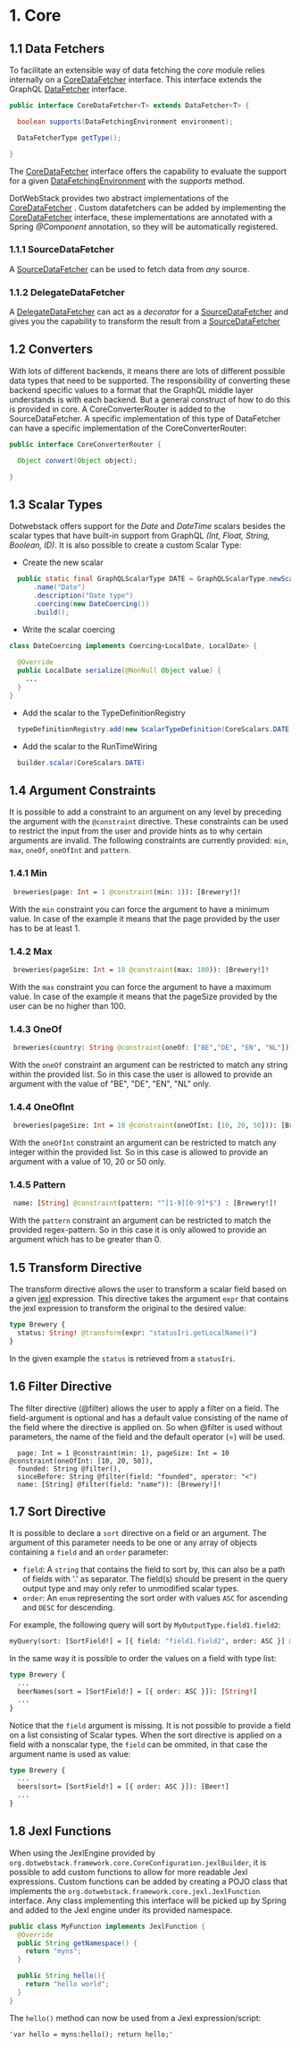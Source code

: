 # 1. Core

## 1.1 Data Fetchers
To facilitate an extensible way of data fetching the *core* module relies internally on a [CoreDataFetcher](https://github.com/dotwebstack/dotwebstack-framework/blob/v0.2/core/src/main/java/org/dotwebstack/framework/core/datafetchers/CoreDataFetcher.java) interface.
This interface extends the GraphQL [DataFetcher](https://github.com/graphql-java/graphql-java/blob/master/src/main/java/graphql/schema/DataFetcher.java) interface.

```java
public interface CoreDataFetcher<T> extends DataFetcher<T> {

  boolean supports(DataFetchingEnvironment environment);

  DataFetcherType getType();

}
```

The [CoreDataFetcher](https://github.com/dotwebstack/dotwebstack-framework/blob/v0.2/core/src/main/java/org/dotwebstack/framework/core/datafetchers/CoreDataFetcher.java) interface offers the capability to evaluate the support for a given [DataFetchingEnvironment](https://github.com/graphql-java/graphql-java/blob/master/src/main/java/graphql/schema/DataFetchingEnvironment.java) with the *supports* method.

DotWebStack provides two abstract implementations of the [CoreDataFetcher](https://github.com/dotwebstack/dotwebstack-framework/blob/v0.2/core/src/main/java/org/dotwebstack/framework/core/datafetchers/CoreDataFetcher.java) . Custom datafetchers can be added by implementing the [CoreDataFetcher](https://github.com/dotwebstack/dotwebstack-framework/blob/v0.2/core/src/main/java/org/dotwebstack/framework/core/datafetchers/CoreDataFetcher.java) 
interface, these implementations are annotated with a Spring *@Component* annotation, so they will be automatically 
registered.

### 1.1.1 SourceDataFetcher

A [SourceDataFetcher](https://github.com/dotwebstack/dotwebstack-framework/blob/v0.2/core/src/main/java/org/dotwebstack/framework/core/datafetchers/SourceDataFetcher.java) can be used to fetch data from *any* source.


### 1.1.2 DelegateDataFetcher

A [DelegateDataFetcher](https://github.com/dotwebstack/dotwebstack-framework/blob/v0.2/core/src/main/java/org/dotwebstack/framework/core/datafetchers/DelegateDataFetcher.java) can act as a *decorator* for a [SourceDataFetcher](https://github.com/dotwebstack/dotwebstack-framework/blob/v0.2/core/src/main/java/org/dotwebstack/framework/core/datafetchers/SourceDataFetcher.java) and gives you the capability to transform the result from a [SourceDataFetcher](https://github.com/dotwebstack/dotwebstack-framework/blob/v0.2/core/src/main/java/org/dotwebstack/framework/core/datafetchers/SourceDataFetcher.java)

## 1.2 Converters
With lots of different backends, it means there are lots of different possible data types that need to be supported. The
responsibility of converting these backend specific values to a format that the GraphQL middle layer understands is 
with each backend. But a general construct of how to do this is provided in core. A CoreConverterRouter is added to the
SourceDataFetcher. A specific implementation of this type of DataFetcher can have a specific implementation of 
the CoreConverterRouter:  

```java
public interface CoreConverterRouter {

  Object convert(Object object);

}
```

## 1.3 Scalar Types
Dotwebstack offers support for the *Date* and *DateTime* scalars besides the scalar types that have built-in support 
from GraphQL *(Int, Float, String, Boolean, ID)*. It is also possible to create a custom Scalar Type:

- Create the new scalar
```java
  public static final GraphQLScalarType DATE = GraphQLScalarType.newScalar()
      .name("Date")
      .description("Date type")
      .coercing(new DateCoercing())
      .build();
```

- Write the scalar coercing 
```java
class DateCoercing implements Coercing<LocalDate, LocalDate> {
  
  @Override
  public LocalDate serialize(@NonNull Object value) {
    ...
  }
}
```

- Add the scalar to the TypeDefinitionRegistry
```java
  typeDefinitionRegistry.add(new ScalarTypeDefinition(CoreScalars.DATE.getName()));
```

- Add the scalar to the RunTimeWiring
```java
  builder.scalar(CoreScalars.DATE)
```

## 1.4 Argument Constraints

It is possible to add a constraint to an argument on any level by preceding the argument with the `@constraint` directive. 
These constraints can be used to restrict the input from the user and provide hints as to why certain arguments 
are invalid. The following constraints are currently provided: `min`, `max`, `oneOf`, `oneOfInt` and `pattern`. 

### 1.4.1 Min

```graphql
 breweries(page: Int = 1 @constraint(min: 1)): [Brewery!]!
```

With the `min` constraint you can force the argument to have a minimum value. In case of the example
it means that the page provided by the user has to be at least 1. 

### 1.4.2 Max

```graphql
 breweries(pageSize: Int = 10 @constraint(max: 100)): [Brewery!]!
```

With the `max` constraint you can force the argument to have a maximum value. In case of the example
it means that the pageSize provided by the user can be no higher than 100. 

### 1.4.3 OneOf

```graphql
 breweries(country: String @constraint(oneOf: ["BE","DE", "EN", "NL"])): [Brewery!]!
```

With the `oneOf` constraint an argument can be restricted to match any string within the provided list. So in this case
the user is allowed to provide an argument with the value of "BE", "DE", "EN", "NL" only. 

### 1.4.4 OneOfInt

```graphql
 breweries(pageSize: Int = 10 @constraint(oneOfInt: [10, 20, 50])): [Brewery!]!
```

With the `oneOfInt` constraint an argument can be restricted to match any integer within the provided list. So in this 
case is allowed to provide an argument with a value of 10, 20 or 50 only. 

### 1.4.5 Pattern

```graphql
 name: [String] @constraint(pattern: "^[1-9][0-9]*$") : [Brewery!]!
```

With the `pattern` constraint an argument can be restricted to match the provided regex-pattern. So in this case it is only allowed 
to provide an argument which has to be greater than 0. 

## 1.5 Transform Directive
The transform directive allows the user to transform a scalar field based on a given 
[jexl](http://commons.apache.org/proper/commons-jexl/) expression. This directive takes the 
argument `expr` that contains the jexl expression to transform the original to the desired value:

```graphql
type Brewery {
  status: String! @transform(expr: "statusIri.getLocalName()")
}
```

In the given example the `status` is retrieved from a `statusIri`.  

## 1.6 Filter Directive
The filter directive (@filter) allows the user to apply a filter on a field. The field-argument is optional and has a default value consisting of the name of the field where the directive is applied on. So when @filter is used without parameters, the name of the field and the default operator (=) will be used.  

```schema.graphqls
  page: Int = 1 @constraint(min: 1), pageSize: Int = 10 @constraint(oneOfInt: [10, 20, 50]),
  founded: String @filter(),
  sinceBefore: String @filter(field: "founded", operator: "<")
  name: [String] @filter(field: "name")): [Brewery!]!
```

## 1.7 Sort Directive
It is possible to declare a `sort` directive on a field or an argument. The argument of this parameter needs to 
be one or any array of objects containing a `field` and an `order` parameter:
* `field`: A `string` that contains the field to sort by, this can also be a path of fields with '.' as separator. The field(s)
should be present in the query output type and may only refer to unmodified scalar types.
* `order`: An `enum` representing the sort order with values `ASC` for ascending and `DESC` for descending.

For example, the following query will sort by `MyOutputType.field1.field2`:
```graphql
myQuery(sort: [SortField!] = [{ field: "field1.field2", order: ASC }] @sort):[MyOutputType!]
```

In the same way it is possible to order the values on a field with type list:
```graphql
type Brewery {
  ...
  beerNames(sort = [SortField!] = [{ order: ASC }]): [String!]
  ...
}
```

Notice that the `field` argument is missing. It is not possible to provide a field on a list consisting of Scalar types.
When the sort directive is applied on a field with a nonscalar type, the `field` can be ommited, in that case the argument
name is used as value: 

```graphql
type Brewery {
  ...
  beers(sort= [SortField!] = [{ order: ASC }]): [Beer!]
  ...
}
```

## 1.8 Jexl Functions
When using the JexlEngine provided by `org.dotwebstack.framework.core.CoreConfiguration.jexlBuilder`, it is possible to add custom functions to allow for more readable Jexl expressions. Custom functions can be added by creating a POJO class that implements the `org.dotwebstack.framework.core.jexl.JexlFunction` interface. Any class implementing this interface will be picked up by Spring and added to the Jexl engine under its provided namespace.
```java
public class MyFunction implements JexlFunction {
  @Override
  public String getNamespace() {
    return "myns";
  }

  public String hello(){
    return "hello world";
  }
}
```
The `hello()` method can now be used from a Jexl expression/script:
```
'var hello = myns:hello(); return hello;'
```
